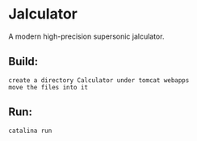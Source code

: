 # Jalculator
A modern high-precision supersonic jalculator.
## Build:
	create a directory Calculator under tomcat webapps
	move the files into it
## Run:
	catalina run
